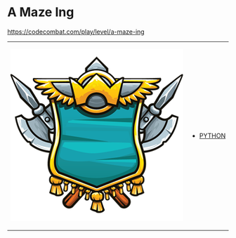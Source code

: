 # A Maze Ing

https://codecombat.com/play/level/a-maze-ing
<table>
<tr>
<td>

![Hero Picture](hero.png?raw=true "Hero Picture")

</td>
<td>
<ul>
<li>

[PYTHON](AMazeIng.py)

</li>
</td>
</tr>
<table>